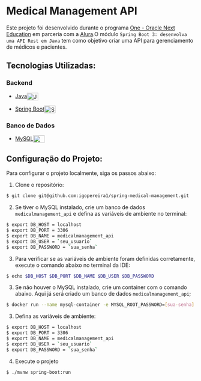 # Medical Management API

Este projeto foi desenvolvido durante o programa [One - Oracle Next Education](https://www.oracle.com/br/education/oracle-next-education/) em parceria com a [Alura](https://www.alura.com.br/).O módulo `Spring Boot 3: desenvolva uma API Rest em Java` tem como objetivo criar uma API para gerenciamento de médicos e pacientes.

## Tecnologias Utilizadas:

### Backend
- <a href="https://www.java.com/pt-BR/">Java</a><img align="center" alt="Java" height="20" width="30" src="https://cdn.jsdelivr.net/gh/devicons/devicon/icons/java/java-original.svg">

- <a href="https://spring.io/projects/spring-boot">Spring Boot</a><img align="center" alt="Spring Boot" height="20" width="30" src="https://cdn.jsdelivr.net/gh/devicons/devicon/icons/spring/spring-original.svg">

### Banco de Dados
- <a href="https://www.mysql.com/">MySQL</a><img align="center" alt="MySQL" height="20" width="30" src="https://cdn.jsdelivr.net/gh/devicons/devicon/icons/mysql/mysql-original.svg">

## Configuração do Projeto:

Para configurar o projeto localmente, siga os passos abaixo:

1. Clone o repositório:
```bash
$ git clone git@github.com:igopereira1/spring-medical-management.git
```

2. Se tiver o MySQL instalado, crie um banco de dados `medicalmanagement_api` e defina as variáveis de ambiente no terminal:
```bash
$ export DB_HOST = localhost
$ export DB_PORT = 3306
$ export DB_NAME = medicalmanagement_api
$ export DB_USER = `seu_usuario`
$ export DB_PASSWORD = `sua_senha`
```

3. Para verificar se as variáveis de ambiente foram definidas corretamente, execute o comando abaixo no terminal da IDE:
```bash
$ echo $DB_HOST $DB_PORT $DB_NAME $DB_USER $DB_PASSWORD
```

3. Se não houver o MySQL instalado, crie um container com o comando abaixo. Aqui já será criado um banco de dados `medicalmanagement_api`;
```bash
$ docker run --name mysql-container -e MYSQL_ROOT_PASSWORD=[sua-senha] -e MYSQL_DATABASE=medicalmanagement_api -p 3306:3306 -d mysql
```

3. Defina as variáveis de ambiente:
```bash
$ export DB_HOST = localhost
$ export DB_PORT = 3306
$ export DB_NAME = medicalmanagement_api
$ export DB_USER = `seu_usuario`
$ export DB_PASSWORD = `sua_senha`
```

4. Execute o projeto
```bash
$ ./mvnw spring-boot:run
```